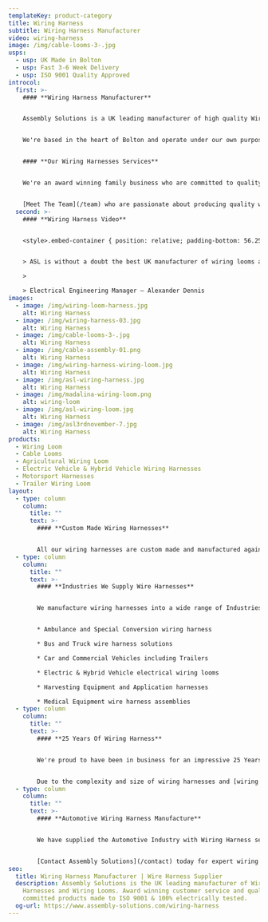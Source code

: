 ```yaml
---
templateKey: product-category
title: Wiring Harness
subtitle: Wiring Harness Manufacturer
video: wiring-harness
image: /img/cable-looms-3-.jpg
usps:
  - usp: UK Made in Bolton
  - usp: Fast 3-6 Week Delivery
  - usp: ISO 9001 Quality Approved
introcol:
  first: >-
    #### **Wiring Harness Manufacturer**


    Assembly Solutions is a UK leading manufacturer of high quality Wiring Harnesses and Wiring Looms. We're an award winning Bolton based family business, fully accredited to the Quality International Standards of **ISO 45001** and **ISO 45001**.


    We're based in the heart of Bolton and operate under our own purpose built 32,000 sqft factory. All our wiring loom projects are quoted from customer drawing and specification. Our speciality is manufacture and build, but we have in-house wiring harness engineers who can assist with technical design. We manufacture in low & high volume, and offer design/engineering support to ensure all looms and harnesses are built both cost-effective and fit for its application.


    #### **Our Wiring Harnesses Services**


    We're an award winning family business who are committed to quality and building strong relationships with customers. Our fantastic team of wiring harness builders all have over 10 years of wiring experience and work at such an incredible speed. With over 25 years in the industry, we have built up an incredible portfolio of customers including; Aston Martin, Ford, Rolls Royce and Siemens. 


    [Meet The Team](/team) who are passionate about producing quality wiring harnesses and providing an excellent customer service.
  second: >-
    #### **Wiring Harness Video**


    <style>.embed-container { position: relative; padding-bottom: 56.25%; height: 0; overflow: hidden; max-width: 100%; } .embed-container iframe, .embed-container object, .embed-container embed { position: absolute; top: 0; left: 0; width: 100%; height: 100%; }</style><div class='embed-container'><iframe src='https://www.youtube.com/embed/TTebZ3qU9sQ?loop=1&playlist=TTebZ3qU9sQ' frameborder='0' allowfullscreen></iframe></div>


    > ASL is without a doubt the best UK manufacturer of wiring looms and wiring harnesses. They've been our preferred supplier for over 10 years and so far we have absolutely no complaints. They're one of our best suppliers, quality is excellent, always quick to respond, really friendly and support with fast deliveries when we have urgent demands.

    >

    > Electrical Engineering Manager – Alexander Dennis
images:
  - image: /img/wiring-loom-harness.jpg
    alt: Wiring Harness
  - image: /img/wiring-harness-03.jpg
    alt: Wiring Harness
  - image: /img/cable-looms-3-.jpg
    alt: Wiring Harness
  - image: /img/cable-assembly-01.png
    alt: Wiring Harness
  - image: /img/wiring-harness-wiring-loom.jpg
    alt: Wiring Harness
  - image: /img/asl-wiring-harness.jpg
    alt: Wiring Harness
  - image: /img/madalina-wiring-loom.png
    alt: wiring-loom
  - image: /img/asl-wiring-loom.jpg
    alt: Wiring Harness
  - image: /img/asl3rdnovember-7.jpg
    alt: Wiring Harness
products:
  - Wiring Loom
  - Cable Looms
  - Agricultural Wiring Loom
  - Electric Vehicle & Hybrid Vehicle Wiring Harnesses
  - Motorsport Harnesses
  - Trailer Wiring Loom
layout:
  - type: column
    column:
      title: ""
      text: >-
        #### **Custom Made Wiring Harnesses**


        All our wiring harnesses are custom made and manufactured against customer specification & drawing. As an ISO 9001 approved manufacturer we produce wiring harnesses to the highest quality and carry out a full electrical test on every product before despatch. Our harness team are trained to IPC A-620 standards and understand the importance of reliability. All our harnesses are built against customer drawing, and our skilled and quality conscious team are fully trained and technically well experienced harness builders. Every loom is made to perfection and turned around on an efficient 3-6 weeks. All our wiring assemblies are built to a robust and high quality standard that ensures products will withstand any environmental condition.
  - type: column
    column:
      title: ""
      text: >-
        #### **Industries We Supply Wire Harnesses**


        We manufacture wiring harnesses into a wide range of Industries and applications;


        * Ambulance and Special Conversion wiring harness

        * Bus and Truck wire harness solutions

        * Car and Commercial Vehicles including Trailers

        * Electric & Hybrid Vehicle electrical wiring looms

        * Harvesting Equipment and Application harnesses

        * Medical Equipment wire harness assemblies
  - type: column
    column:
      title: ""
      text: >-
        #### **25 Years Of Wiring Harness**


        We're proud to have been in business for an impressive 25 Years and over this time been involved with some interesting and innovative wiring harness projects. In our bright and spacious Bolton factory we have an efficient production set-up including 10m long wiring build boards and cable reels and connectors on stock trolleys. 


        Due to the complexity and size of wiring harnesses and [wiring looms](/wiring-loom), our production team find that the fastest and most efficient way to build is by working off floor standing harness boards. All boards are custom made for each wiring harness part number with a CAD drawing made to scale and placed on the board prior to build. Our technical engineers ensure that the CAD drawing is printed with correct cable specifications and lengths, connectors and note any special processes that may need to be carried out ie. heat shrinking to protect particular areas of the harnesses. We pride ourselves most of our fast deliveries which all include 100% electrically tested harnesses. Quality is the most important part of the wiring harnesses and we are pleased to be ISO 9001 accredited.
  - type: column
    column:
      title: ""
      text: >-
        #### **Automotive Wiring Harness Manufacture**


        We have supplied the Automotive Industry with Wiring Harness services for 25 Years and over this time have built a portfolio including; Aston Martin, Ford and Rolls-Royce. Our expertise in [wiring looms](/wiring-loom) has grown tremendously, where we now boast an extensive range of experience in commercial vehicles. These include; Ambulances, Buses, Cars, Trucks, Trailers and Vans. Working with the latest models in vehicle technology, our technical team have the knowledge and skills to support wiring harnesses for any [electric and hybrid](/electric-vehicle-and-hybrid-vehicle-wiring-harnesses) system. We also supply wiring harnesses for equipment used in the Agricultural Industry. These include; Crop Spraying tractors, Flail Mowers and Harvesters. Every industrial wire harness we manufacture is expertly designed and created with the best instruments and materials to assure both quality and safety for our customers.


        [Contact Assembly Solutions](/contact) today for expert wiring harness advice. Our sales team will be happy to discuss your needs and provide you with a quick quote.
seo:
  title: Wiring Harness Manufacturer | Wire Harness Supplier
  description: Assembly Solutions is the UK leading manufacturer of Wiring
    Harnesses and Wiring Looms. Award winning customer service and quality
    committed products made to ISO 9001 & 100% electrically tested.
  og-url: https://www.assembly-solutions.com/wiring-harness
---
```


